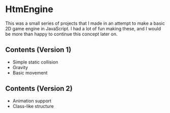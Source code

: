 # HtmEngine
This was a small series of projects that I made in an attempt to make a basic 2D game engine in JavaScript. I had a lot of fun making these, and I would be more than happy to continue this concept later on.

## Contents (Version 1)
- Simple static collision
- Gravity
- Basic movement

## Contents (Version 2)
- Animation support
- Class-like structure